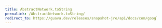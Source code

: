 ```yaml
---
title: AbstractNetwork.toString
permalink: /AbstractNetwork.toString/
redirect_to: https://guava.dev/releases/snapshot-jre/api/docs/com/google/common/graph/AbstractNetwork.html#toString--
---
```

